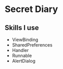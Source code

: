 # Secret Diary

## Skills I use
- ViewBinding
- SharedPreferences
- Handler
- Runnable
- AlertDialog